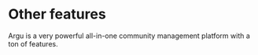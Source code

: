 # Other features

Argu is a very powerful all-in-one community management platform with a ton of features.
